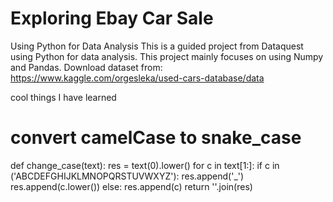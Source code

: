 # Exploring Ebay Car Sale
Using Python for Data Analysis
This is a guided project from Dataquest using Python for data analysis. This project mainly focuses on using Numpy and Pandas.
Download dataset from: https://www.kaggle.com/orgesleka/used-cars-database/data

cool things I have learned
# convert camelCase to snake_case
def change_case(text):
    res = text(0).lower()
    for c in text[1:]:
        if c in ('ABCDEFGHIJKLMNOPQRSTUVWXYZ'):
            res.append('_')
            res.append(c.lower())
        else:
            res.append(c)
     return ''.join(res)
    
